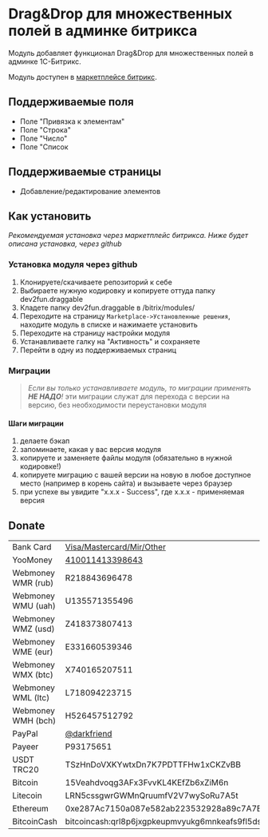 # Drag&Drop для множественных полей в админке битрикса

Модуль добавляет функционал Drag&Drop для множественных полей в админке 1С-Битрикс.

Модуль доступен в [маркетплейсе битрикс](http://marketplace.1c-bitrix.ru/solutions/dev2fun.draggable/).

## Поддерживаемые поля
* Поле "Привязка к элементам"
* Поле "Строка"
* Поле "Число"
* Поле "Список

## Поддерживаемые страницы
* Добавление/редактирование элементов

## Как установить
*Рекомендуемая установка через маркетплейс битрикса. Ниже будет описана установка, через github*

### Установка модуля через github
1. Клонируете/скачиваете репозиторий к себе
1. Выбираете нужную кодировку и копируете оттуда папку dev2fun.draggable
1. Кладете папку dev2fun.draggable в /bitrix/modules/
1. Переходите на страницу `Marketplace->Установленные решения`, находите модуль в списке и нажимаете установить
1. Переходите на страницу настройки модуля
1. Устанавливаете галку на "Активность" и сохраняете
1. Перейти в одну из поддерживаемых страниц

### Миграции
> *Если вы только устанавливаете модуль, то миграции применять __НЕ НАДО__!*
> эти миграции служат для перехода с версии на версию, без необходимости переустановки модуля

#### Шаги миграции
1. делаете бэкап
1. запоминаете, какая у вас версия модуля
1. копируете и заменяете файлы модуля (обязательно в нужной кодировке!)
1. копируете миграцию с вашей версии на новую в любое доступное место (например в корень сайта) и вызываете через браузер
1. при успехе вы увидите "x.x.x - Success", где x.x.x - применяемая версия

## Donate

|                    |                                                                    |
|--------------------|--------------------------------------------------------------------|
| Bank Card          | [Visa/Mastercard/Mir/Other](https://www.tinkoff.ru/cf/36wVfnMf7mo) |
| YooMoney           | [410011413398643](https://yoomoney.ru/to/410011413398643)                                                |
| Webmoney WMR (rub) | R218843696478                                                      |
| Webmoney WMU (uah) | U135571355496                                                      |
| Webmoney WMZ (usd) | Z418373807413                                                      |
| Webmoney WME (eur) | E331660539346                                                      |
| Webmoney WMX (btc) | X740165207511                                                      |
| Webmoney WML (ltc) | L718094223715                                                      |
| Webmoney WMH (bch) | H526457512792                                                      |
| PayPal             | [@darkfriend](https://www.paypal.me/darkfriend)                    |
| Payeer             | P93175651                                                          |
| USDT TRC20         | TSzHnDoVXKYwtxDn7K7PDTTFHw1xCKZvBB                                 |
| Bitcoin            | 15Veahdvoqg3AFx3FvvKL4KEfZb6xZiM6n                                 |
| Litecoin           | LRN5cssgwrGWMnQruumfV2V7wySoRu7A5t                                 |
| Ethereum           | 0xe287Ac7150a087e582ab223532928a89c7A7E7B2                         |
| BitcoinCash        | bitcoincash:qrl8p6jxgpkeupmvyukg6mnkeafs9fl5dszft9fw9w             |
